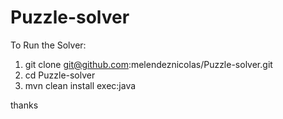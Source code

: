 Puzzle-solver
=============

To Run the Solver:

1)  git clone git@github.com:melendeznicolas/Puzzle-solver.git<br>
2)  cd Puzzle-solver<br>
3)  mvn clean install exec:java<br>


thanks
